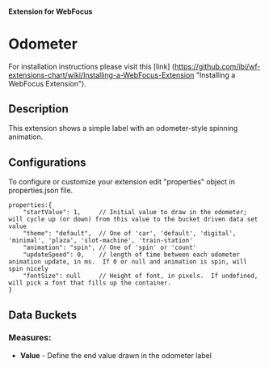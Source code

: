 #### Extension for WebFocus

# Odometer

For installation instructions please visit this [link] (https://github.com/ibi/wf-extensions-chart/wiki/Installing-a-WebFocus-Extension "Installing a WebFocus Extension").

## Description

This extension shows a simple label with an odometer-style spinning animation.

## Configurations

To configure or customize your extension edit "properties" object in properties.json file.
	
	properties:{
		"startValue": 1,     // Initial value to draw in the odometer; will cycle up (or down) from this value to the bucket driven data set value
		"theme": "default",  // One of 'car', 'default', 'digital', 'minimal', 'plaza', 'slot-machine', 'train-station'
		"animation": "spin", // One of 'spin' or 'count'
		"updateSpeed": 0,    // length of time between each odometer animation update, in ms.  If 0 or null and animation is spin, will spin nicely
		"fontSize": null     // Height of font, in pixels.  If undefined, will pick a font that fills up the container.
	}

## Data Buckets

### Measures:

* **Value** - Define the end value drawn in the odometer label
